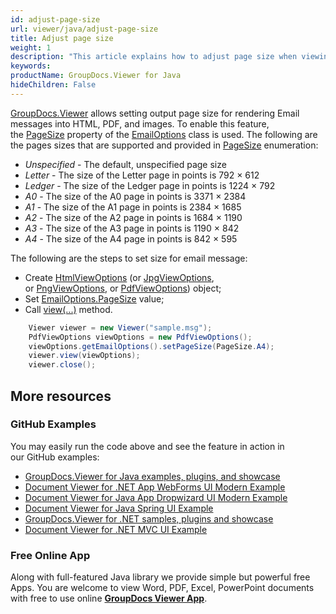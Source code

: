 ```yaml
---
id: adjust-page-size
url: viewer/java/adjust-page-size
title: Adjust page size
weight: 1
description: "This article explains how to adjust page size when viewing E-Mail Messages with GroupDocs.Viewer within your Java applications."
keywords: 
productName: GroupDocs.Viewer for Java
hideChildren: False
---
```

[GroupDocs.Viewer](https://products.groupdocs.com/viewer) allows setting output page size for rendering Email messages into HTML, PDF, and images. To enable this feature, the [PageSize](https://apireference.groupdocs.com/java/viewer/groupdocs.viewer.options/emailoptions/properties/pagesize) property of the [EmailOptions](https://apireference.groupdocs.com/java/viewer/groupdocs.viewer.options/emailoptions) class is used. The following are the pages sizes that are supported and provided in [PageSize](https://apireference.groupdocs.com/java/viewer/groupdocs.viewer.options/emailoptions/properties/pagesize) enumeration:

*   *Unspecified* - The default, unspecified page size
*   *Letter* - The size of the Letter page in points is 792 × 612
*   *Ledger* - The size of the Ledger page in points is 1224 × 792
*   *A0* - The size of the A0 page in points is 3371 × 2384
*   *A1* - The size of the A1 page in points is 2384 × 1685
*   *A2* - The size of the A2 page in points is 1684 × 1190
*   *A3* - The size of the A3 page in points is 1190 × 842
*   *A4* - The size of the A4 page in points is 842 × 595

The following are the steps to set size for email message:

*   Create [HtmlViewOptions](https://apireference.groupdocs.com/viewer/java/com.groupdocs.viewer.options/HtmlViewOptions) (or [JpgViewOptions](https://apireference.groupdocs.com/viewer/java/com.groupdocs.viewer.options/JpgViewOptions), or [PngViewOptions](https://apireference.groupdocs.com/viewer/java/com.groupdocs.viewer.options/PngViewOptions), or [PdfViewOptions](https://apireference.groupdocs.com/viewer/java/com.groupdocs.viewer.options/PdfViewOptions)) object;
*   Set [EmailOptions.PageSize](https://apireference.groupdocs.com/java/viewer/groupdocs.viewer.options/emailoptions/properties/pagesize) value;
*   Call [view(...)](https://apireference.groupdocs.com/viewer/java/com.groupdocs.viewer/Viewer#view(com.groupdocs.viewer.options.ViewOptions)) method.

```java
    Viewer viewer = new Viewer("sample.msg");
    PdfViewOptions viewOptions = new PdfViewOptions();
    viewOptions.getEmailOptions().setPageSize(PageSize.A4);
    viewer.view(viewOptions);
    viewer.close();
```

## More resources
### GitHub Examples
You may easily run the code above and see the feature in action in our GitHub examples:
*   [GroupDocs.Viewer for Java examples, plugins, and showcase](https://github.com/groupdocs-viewer/GroupDocs.Viewer-for-Java)
*   [Document Viewer for .NET App WebForms UI Modern Example](https://github.com/groupdocs-viewer/GroupDocs.Viewer-for-Java-WebForms)    
*   [Document Viewer for Java App Dropwizard UI Modern Example](https://github.com/groupdocs-viewer/GroupDocs.Viewer-for-Java-Dropwizard)    
*   [Document Viewer for Java Spring UI Example](https://github.com/groupdocs-viewer/GroupDocs.Viewer-for-Java-Spring)
*   [GroupDocs.Viewer for .NET samples, plugins and showcase](https://github.com/groupdocs-viewer/GroupDocs.Viewer-for-.NET)
*   [Document Viewer for .NET MVC UI Example](https://github.com/groupdocs-viewer/GroupDocs.Viewer-for-Java-MVC)     

### Free Online App
Along with full-featured Java library we provide simple but powerful free Apps.
You are welcome to view Word, PDF, Excel, PowerPoint documents with free to use online **[GroupDocs Viewer App](https://products.groupdocs.app/viewer)**.